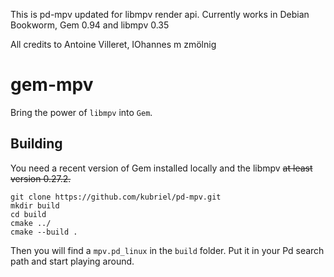 This is pd-mpv updated for libmpv render api.
Currently works in Debian Bookworm, Gem 0.94 and libmpv 0.35

All credits to Antoine Villeret,  IOhannes m zmölnig
# gem-mpv

Bring the power of `libmpv` into `Gem`.

## Building

You need a recent version of Gem installed locally and the libmpv ~~at least version 0.27.2.~~

    git clone https://github.com/kubriel/pd-mpv.git
    mkdir build
    cd build
    cmake ../
    cmake --build .

Then you will find a `mpv.pd_linux` in the `build` folder.
Put it in your Pd search path and start playing around.

